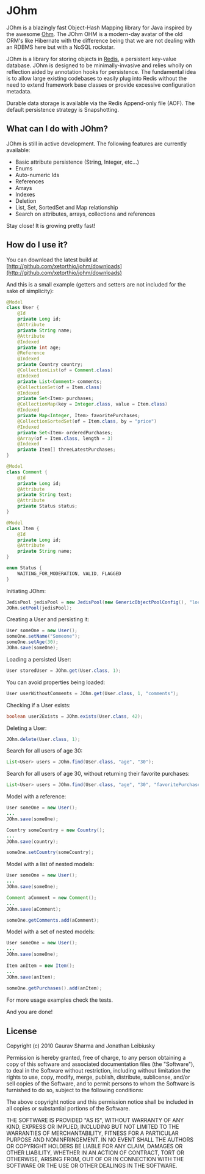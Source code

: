 # JOhm

JOhm is a blazingly fast Object-Hash Mapping library for Java inspired by the awesome [Ohm](http://github.com/soveran/ohm). The JOhm OHM is a 
modern-day avatar of the old ORM's like Hibernate with the difference being that we are not dealing with an RDBMS here but with a NoSQL rockstar.

JOhm is a library for storing objects in [Redis](http://github.com/antirez/redis), a persistent key-value database. JOhm is designed to be 
minimally-invasive and relies wholly on reflection aided by annotation hooks for persistence. The fundamental idea is to allow large existing
codebases to easily plug into Redis without the need to extend framework base classes or provide excessive configuration metadata.

Durable data storage is available via the Redis Append-only file (AOF). The default persistence strategy is Snapshotting.

## What can I do with JOhm?
JOhm is still in active development. The following features are currently available:

- Basic attribute persistence (String, Integer, etc...)
- Enums
- Auto-numeric Ids
- References
- Arrays
- Indexes
- Deletion
- List, Set, SortedSet and Map relationship
- Search on attributes, arrays, collections and references

Stay close! It is growing pretty fast!

## How do I use it?

You can download the latest build at [http://github.com/xetorthio/johm/downloads](http://github.com/xetorthio/johm/downloads)

And this is a small example (getters and setters are not included for the sake of simplicity):

```java
@Model
class User {
    @Id
    private Long id;
	@Attribute
	private String name;
	@Attribute
	@Indexed
	private int age;
	@Reference
	@Indexed
	private Country country;
	@CollectionList(of = Comment.class)
	@Indexed
	private List<Comment> comments;
	@CollectionSet(of = Item.class)
	@Indexed
	private Set<Item> purchases;
	@CollectionMap(key = Integer.class, value = Item.class)
    @Indexed
    private Map<Integer, Item> favoritePurchases;
    @CollectionSortedSet(of = Item.class, by = "price")
    @Indexed
    private Set<Item> orderedPurchases;
    @Array(of = Item.class, length = 3)
    @Indexed
    private Item[] threeLatestPurchases;
}

@Model
class Comment {
    @Id
    private Long id;
	@Attribute
	private String text;
	@Attribute
	private Status status;
}

@Model
class Item {
    @Id
    private Long id;
	@Attribute
	private String name;
}

enum Status {
    WAITING_FOR_MODERATION, VALID, FLAGGED
}
```

Initiating JOhm:

```java
JedisPool jedisPool = new JedisPool(new GenericObjectPoolConfig(), "localhost");
JOhm.setPool(jedisPool);
```

Creating a User and persisting it:

```java
User someOne = new User();
someOne.setName("Someone");
someOne.setAge(30);
JOhm.save(someOne);
```

Loading a persisted User:

```java
User storedUser = JOhm.get(User.class, 1);
```

You can avoid properties being loaded:

```java
User userWithoutComments = JOhm.get(User.class, 1, "comments");
```

Checking if a User exists:

```java
boolean user2Exists = JOhm.exists(User.class, 42);
```

Deleting a User:

```java
JOhm.delete(User.class, 1);
```

Search for all users of age 30:

```java
List<User> users = JOhm.find(User.class, "age", "30");
```

Search for all users of age 30, without returning their favorite purchases:

```java
List<User> users = JOhm.find(User.class, "age", "30", "favoritePurchases");
```

Model with a reference:

```java
User someOne = new User();
...
JOhm.save(someOne);

Country someCountry = new Country();
...
JOhm.save(country);

someOne.setCountry(someCountry);
```

Model with a list of nested models:

```java
User someOne = new User();
...
JOhm.save(someOne);

Comment aComment = new Comment();
...
JOhm.save(aComment);

someOne.getComments.add(aComment);
```

Model with a set of nested models:

```java
User someOne = new User();
...
JOhm.save(someOne);
	
Item anItem = new Item();
...
JOhm.save(anItem);
	
someOne.getPurchases().add(anItem);
```

For more usage examples check the tests.

And you are done!

## License

Copyright (c) 2010 Gaurav Sharma and Jonathan Leibiusky

Permission is hereby granted, free of charge, to any person
obtaining a copy of this software and associated documentation
files (the "Software"), to deal in the Software without
restriction, including without limitation the rights to use,
copy, modify, merge, publish, distribute, sublicense, and/or sell
copies of the Software, and to permit persons to whom the
Software is furnished to do so, subject to the following
conditions:

The above copyright notice and this permission notice shall be
included in all copies or substantial portions of the Software.

THE SOFTWARE IS PROVIDED "AS IS", WITHOUT WARRANTY OF ANY KIND,
EXPRESS OR IMPLIED, INCLUDING BUT NOT LIMITED TO THE WARRANTIES
OF MERCHANTABILITY, FITNESS FOR A PARTICULAR PURPOSE AND
NONINFRINGEMENT. IN NO EVENT SHALL THE AUTHORS OR COPYRIGHT
HOLDERS BE LIABLE FOR ANY CLAIM, DAMAGES OR OTHER LIABILITY,
WHETHER IN AN ACTION OF CONTRACT, TORT OR OTHERWISE, ARISING
FROM, OUT OF OR IN CONNECTION WITH THE SOFTWARE OR THE USE OR
OTHER DEALINGS IN THE SOFTWARE.

